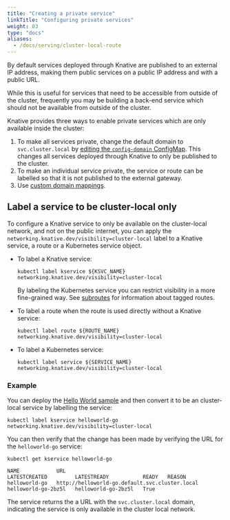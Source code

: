 ```yaml
---
title: "Creating a private service"
linkTitle: "Configuring private services"
weight: 03
type: "docs"
aliases:
  - /docs/serving/cluster-local-route
---
```


By default services deployed through Knative are published to an external IP
address, making them public services on a public IP address and with a public URL.

While this is useful for services that need to be accessible from outside of the
cluster, frequently you may be building a back-end service which should not be
available from outside of the cluster.

Knative provides three ways to enable private services which are only available
inside the cluster:

1. To make all services private, change the default domain to
   `svc.cluster.local` by
   [editing the `config-domain` ConfigMap](../using-a-custom-domain.md). This
   changes all services deployed through Knative to only be published to the
   cluster.
1. To make an individual service private, the service or route can be
   labelled so that it is not published to the external gateway.
1. Use [custom domain mappings](../creating-domain-mappings).

## Label a service to be cluster-local only

To configure a Knative service to only be available on the cluster-local network, and not on the public internet, you can apply the
`networking.knative.dev/visibility=cluster-local` label to a Knative service, a route or a Kubernetes service object.

- To label a Knative service:

    ```shell
    kubectl label kservice ${KSVC_NAME} networking.knative.dev/visibility=cluster-local
    ```

    By labeling the Kubernetes service you can restrict visibility in a more
    fine-grained way. See [subroutes](../using-subroutes.md) for information about
    tagged routes.

- To label a route when the route is used directly without a Knative service:

    ```shell
    kubectl label route ${ROUTE_NAME} networking.knative.dev/visibility=cluster-local
    ```

- To label a Kubernetes service:

    ```shell
    kubectl label service ${SERVICE_NAME} networking.knative.dev/visibility=cluster-local
    ```

### Example

You can deploy the [Hello World sample](../samples/hello-world/helloworld-go/) and then convert it to be an cluster-local service by labelling the service:

```shell
kubectl label kservice helloworld-go networking.knative.dev/visibility=cluster-local
```

You can then verify that the change has been made by verifying the URL for the
`helloworld-go` service:

```shell
kubectl get kservice helloworld-go

NAME            URL                                              LATESTCREATED         LATESTREADY           READY   REASON
helloworld-go   http://helloworld-go.default.svc.cluster.local   helloworld-go-2bz5l   helloworld-go-2bz5l   True
```

The service returns the a URL with the `svc.cluster.local` domain, indicating
the service is only available in the cluster local network.
